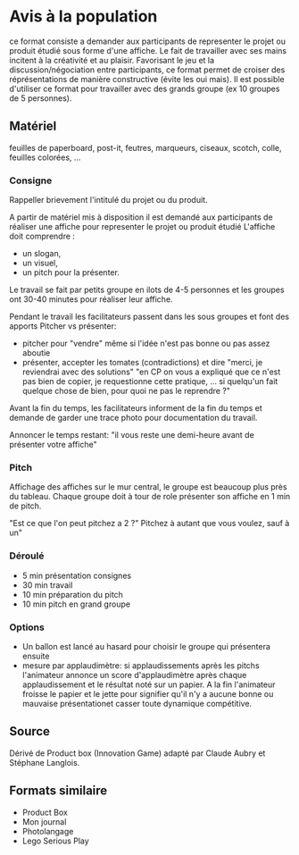 <!--

---
title: Avis à la population
description: ce format consiste a demander aux participants de representer le projet ou produit étudié sous forme d'une affichepour mieux y réfléchir collectivement et de manière créative.
image_url: https://github.com/multibao/contributions/blob/master/media/LR-copomodoro.jpg?raw=true
---

-->


# Avis à la population

ce format consiste a demander aux participants de representer le projet ou produit étudié sous forme d'une affiche. Le fait de travailler avec ses mains incitent à la créativité et au plaisir. Favorisant le jeu et la discussion/négociation entre participants, ce format permet de croiser des réprésentations de manière constructive (évite les oui mais). Il est possible d'utiliser ce format pour travailler avec des grands groupe (ex 10 groupes de 5 personnes).

## Matériel

feuilles de paperboard, post-it, feutres, marqueurs, ciseaux, scotch, colle, feuilles colorées, ...

### Consigne

Rappeller brievement l'intitulé du projet ou du produit.

A partir de matériel mis à disposition il est demandé aux participants de réaliser une affiche pour representer le projet ou produit étudié
L'affiche doit comprendre :
- un slogan, 
- un visuel, 
- un pitch pour la présenter.

Le travail se fait par petits groupe en ilots de 4-5 personnes et les groupes ont 30-40 minutes pour réaliser leur affiche.

Pendant le travail les facilitateurs passent dans les sous groupes et font des apports
Pitcher vs présenter:
- pitcher pour "vendre" même si l'idée n'est pas bonne ou pas assez aboutie
- présenter, accepter les tomates (contradictions) et dire "merci, je reviendrai avec des solutions"
"en CP on vous a expliqué que ce n'est pas bien de copier, je requestionne cette pratique, … si quelqu'un fait quelque chose de bien, pour quoi ne pas le reprendre ?"

Avant la fin du temps, les facilitateurs informent de la fin du temps et demande de garder une trace photo pour documentation du travail.

Annoncer le temps restant: "il vous reste une demi-heure avant de présenter votre affiche"

### Pitch

Affichage des affiches sur le mur central, le groupe est beaucoup plus près du tableau. 
Chaque groupe doit à tour de role présenter son affiche en 1 min de pitch.
        
"Est ce que l'on peut pitchez a 2 ?" Pitchez à autant que vous voulez, sauf à un"

### Déroulé

- 5 min présentation consignes
- 30 min travail
- 10 min préparation du pitch
- 10 min pitch en grand groupe

### Options

- Un ballon est lancé au hasard pour choisir le groupe qui présentera ensuite
- mesure par applaudimètre: si applaudissements après les pitchs l'animateur annonce un score d'applaudimètre après chaque applaudissement et le résultat noté sur un papier. A la fin l'animateur froisse le papier et le jette pour signifier qu'il n'y a aucune bonne ou mauvaise présentationet casser toute dynamique compétitive.



## Source

Dérivé de Product box (Innovation Game) adapté par Claude Aubry et Stéphane Langlois.

## Formats similaire
- Product Box
- Mon journal
- Photolangage
- Lego Serious Play
